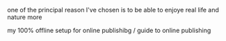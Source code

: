 one of the principal reason I've chosen is to be able to enjoye real life and nature more

my 100% offline setup for online publishibg / guide to online publishing
